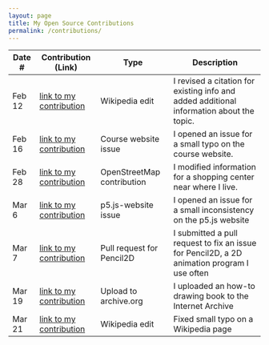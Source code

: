 ```yaml
---
layout: page
title: My Open Source Contributions
permalink: /contributions/
---
```


<!--
Type of the contribution should be "Wikipedia edit", "OpenStreet Map feature", "Documentation", "Course website", "Blog",
"Browser Add-on", etc.

The description should include a brief summary of what you did.

The link should bring us to a public page that shows your contribution. 

Replace the first row with your own contribution. 

-->





| Date # | Contribution (Link)| Type| Description|
| --- | --- | --- | --- |
| Feb 12 | [link to my contribution](https://en.wikipedia.org/w/index.php?title=%C5%8Cokayama_Station&diff=prev&oldid=1138972510) | Wikipedia edit | I revised a citation for existing info and added additional information about the topic. |
| Feb 16 | [link to my contribution](https://github.com/joannakl/ossd/issues/47) | Course website issue | I opened an issue for a small typo on the course website. |
| Feb 28 | [link to my contribution](https://www.openstreetmap.org/changeset/133131060) | OpenStreetMap contribution | I modified information for a shopping center near where I live. |
| Mar 6 | [link to my contribution](https://github.com/processing/p5.js-website/issues/1334) | p5.js-website issue | I opened an issue for a small inconsistency on the p5.js website |
| Mar 7 | [link to my contribution](https://github.com/pencil2d/pencil/pull/1750) | Pull request for Pencil2D | I submitted a pull request to fix an issue for Pencil2D, a 2D animation program I use often |
| Mar 19 | [link to my contribution](https://archive.org/details/art-anatomy-learned-from-sketches_202303) | Upload to archive.org | I uploaded an how-to drawing book to the Internet Archive |
| Mar 21 | [link to my contribution](https://en.wikipedia.org/w/index.php?title=May_Fourth_Movement&diff=prev&oldid=1145899229) | Wikipedia edit | Fixed small typo on a Wikipedia page |
